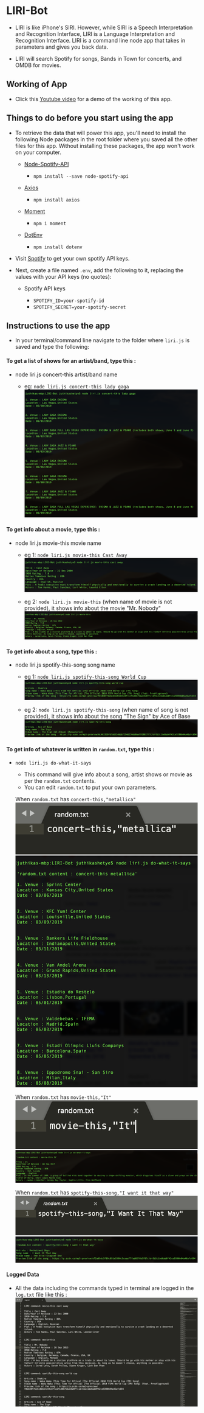 # LIRI-Bot

* LIRI is like iPhone's SIRI. However, while SIRI is a Speech Interpretation and Recognition Interface, LIRI is a Language Interpretation and Recognition Interface. LIRI is a command line node app that takes in parameters and gives you back data.

* LIRI will search Spotify for songs, Bands in Town for concerts, and OMDB for movies.

## Working of App

* Click this [Youtube video](https://youtu.be/D8zWhHRtxO4) for a demo of the working of this app.

## Things to do before you start using the app

* To retrieve the data that will power this app, you'll need to install the following Node packages in the root folder where you saved all the other files for this app. Without installing these packages, the app won't work on your computer.

	* [Node-Spotify-API](https://www.npmjs.com/package/node-spotify-api)

		* `npm install --save node-spotify-api`

	* [Axios](https://www.npmjs.com/package/axios)

		* `npm install axios`

	* [Moment](https://www.npmjs.com/package/moment)

		* `npm i moment`

	* [DotEnv](https://www.npmjs.com/package/dotenv)

		* `npm install dotenv`

* Visit [Spotify](https://developer.spotify.com/my-applications/#!/) to get your own spotify API keys.

* Next, create a file named `.env`, add the following to it, replacing the values with your API keys (no quotes):

	* Spotify API keys

		* `SPOTIFY_ID=your-spotify-id`
		* `SPOTIFY_SECRET=your-spotify-secret`

## Instructions to use the app

* In your terminal/command line navigate to the folder where `liri.js` is saved and type the following:

#### To get a list of shows for an artist/band, type this :

* node liri.js concert-this artist/band name

	* eg: `node liri.js concert-this lady gaga`
	![Image of concert-this lady gaga](./images/concert-this-ladyGaga.png)

#### To get info about a movie, type this :

* node liri.js movie-this movie name

	* eg 1: `node liri.js movie-this Cast Away`
	![Image of movie-this Cast Away](./images/movie-this-castAway.png)

	* eg 2: `node liri.js movie-this` (when name of movie is not provided), it shows info about the movie "Mr. Nobody"
	![Image of movie-this](./images/movie-this.png)

#### To get info about a song, type this :

* node liri.js spotify-this-song song name

	* eg 1: `node liri.js spotify-this-song World Cup`
	![Image of spotify-this-song World Cup](./images/spotify-this-song-worldCup.png)

	* eg 2: `node liri.js spotify-this-song` (when name of song is not provided), it shows info about the song "The Sign" by Ace of Base
	![Image of spotify-this-song](./images/spotify-this-song.png)

#### To get info of whatever is written in `random.txt`, type this :

* `node liri.js do-what-it-says`

	* This command will give info about a song, artist shows or movie as per the `random.txt` contents.
	* You can edit `random.txt` to put your own parameters.

	When `random.txt` has `concert-this,"metallica"`
	![Image of random.txt concert](./images/random-concert.png)
	![Image of do-what-it-says concert](./images/do-concert.png)

	When `random.txt` has `movie-this,"It"`
	![Image of random.txt movie](./images/random-movie.png)
	![Image of do-what-it-says movie](./images/do-movie.png)

	When `random.txt` has `spotify-this-song,"I want it that way"`
	![Image of random.txt song](./images/random-song.png)
	![Image of do-what-it-says song](./images/do-song.png)

#### Logged Data

* All the data including the commands typed in terminal are logged in the `log.txt` file like this :
![Image of log.txt](./images/log.png)


